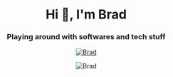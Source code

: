 <h1 align="center">Hi 👋, I'm Brad</h1>
<h3 align="center">Playing around with softwares and tech stuff</h3>

<p align="center"> <a href="https://twitter.com/_ibrad" target="blank"><img src="https://img.shields.io/twitter/follow/brad?logo=twitter&style=for-the-badge" alt="Brad" /></a> </p>

<p align="center">
  <img align="center" style="display: inline;" src="https://github-readme-streak-stats.herokuapp.com/?user=i-brad&" alt="Brad" />
</p>
